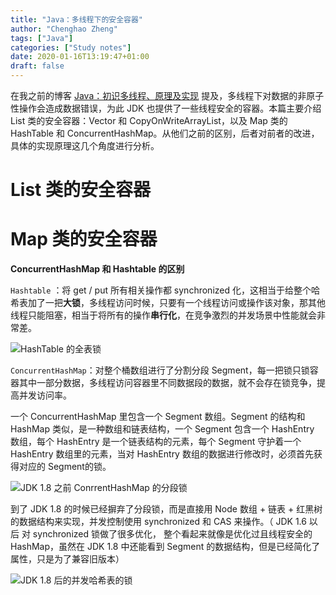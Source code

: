 ```yaml
---
title: "Java：多线程下的安全容器"
author: "Chenghao Zheng"
tags: ["Java"]
categories: ["Study notes"]
date: 2020-01-16T13:19:47+01:00
draft: false
---
```




在我之前的博客 [Java：初识多线程、原理及实现](http://chenghao.monster/2020/java-multi-thread/) 提及，多线程下对数据的非原子性操作会造成数据错误，为此 JDK 也提供了一些线程安全的容器。本篇主要介绍 List 类的安全容器：Vector 和 CopyOnWriteArrayList，以及 Map 类的 HashTable 和 ConcurrentHashMap。从他们之前的区别，后者对前者的改进，具体的实现原理这几个角度进行分析。



# List 类的安全容器

### 

# Map 类的安全容器

**ConcurrentHashMap 和 Hashtable 的区别**

`Hashtable` ：将 get / put 所有相关操作都 synchronized 化，这相当于给整个哈希表加了一把**大锁**，多线程访问时候，只要有一个线程访问或操作该对象，那其他线程只能阻塞，相当于将所有的操作**串行化**，在竞争激烈的并发场景中性能就会非常差。

![HashTable 的全表锁](/images/HashTableLock.png)

`ConcurrentHashMap`：对整个桶数组进行了分割分段 Segment，每一把锁只锁容器其中一部分数据，多线程访问容器里不同数据段的数据，就不会存在锁竞争，提高并发访问率。 

一个 ConcurrentHashMap 里包含一个 Segment 数组。Segment 的结构和 HashMap 类似，是一种数组和链表结构，一个 Segment 包含一个 HashEntry 数组，每个 HashEntry 是一个链表结构的元素，每个 Segment 守护着一个HashEntry 数组里的元素，当对 HashEntry 数组的数据进行修改时，必须首先获得对应的 Segment的锁。

![JDK 1.8 之前 ConrrentHashMap 的分段锁](/images/HashMapSegmentsLock.png)

到了 JDK 1.8 的时候已经摒弃了分段锁，而是直接用 Node 数组 + 链表 + 红黑树的数据结构来实现，并发控制使用 synchronized 和 CAS 来操作。（ JDK 1.6 以后 对 synchronized 锁做了很多优化， 整个看起来就像是优化过且线程安全的 HashMap，虽然在 JDK 1.8 中还能看到 Segment 的数据结构，但是已经简化了属性，只是为了兼容旧版本）

![JDK 1.8 后的并发哈希表的锁](/images/HashMapLock.jpeg)